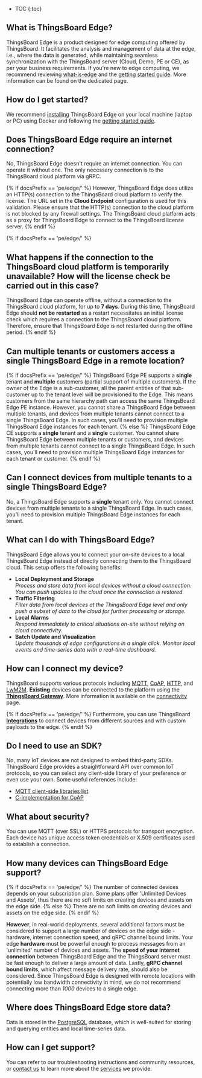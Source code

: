 * TOC
{:toc}


## What is ThingsBoard Edge?

ThingsBoard Edge is a product designed for edge computing offered by ThingsBoard. 
It facilitates the analysis and management of data at the edge, i.e., where the data is generated, while maintaining seamless synchronization with the ThingsBoard server (Cloud, Demo, PE or CE), as per your business requirements. 
If you're new to edge computing, we recommend reviewing [what-is-edge](/docs/{{docsPrefix}}getting-started-guides/what-is-edge/) and the [getting started guide](/docs/{{docsPrefix}}getting-started/). 
More information can be found on the dedicated page.

## How do I get started?

We recommend [installing](/docs/user-guide/install/{{docsPrefix}}installation-options/) ThingsBoard Edge on your local machine (laptop or PC) using Docker and following the [getting started guide](/docs/{{docsPrefix}}getting-started/).

## Does ThingsBoard Edge require an internet connection?

No, ThingsBoard Edge doesn't require an internet connection. 
You can operate it without one. 
The only necessary connection is to the ThingsBoard cloud platform via gRPC.

{% if docsPrefix == 'pe/edge/' %}
However, ThingsBoard Edge does utilize an HTTP(s) connection to the ThingsBoard cloud platform to verify the license. 
The URL set in the **Cloud Endpoint** configuration is used for this validation. 
Please ensure that the HTTP(s) connection to the cloud platform is not blocked by any firewall settings. 
The ThingsBoard cloud platform acts as a proxy for ThingsBoard Edge to connect to the ThingsBoard license server.
{% endif %}

{% if docsPrefix == 'pe/edge/' %}
## What happens if the connection to the ThingsBoard cloud platform is temporarily unavailable? How will the license check be carried out in this case?

ThingsBoard Edge can operate offline, without a connection to the ThingsBoard cloud platform, for up to **7 days**. 
During this time, ThingsBoard Edge should **not be restarted** as a restart necessitates an initial license check which requires a connection to the ThingsBoard cloud platform. 
Therefore, ensure that ThingsBoard Edge is not restarted during the offline period.
{% endif %}

## Can multiple tenants or customers access a single ThingsBoard Edge in a remote location?

{% if docsPrefix == 'pe/edge/' %}
ThingsBoard Edge PE supports a **single** tenant and **multiple** customers (partial support of multiple customers).
If the owner of the Edge is a sub-customer, all the parent entities of that sub-customer up to the tenant level will be provisioned to the Edge.
This means customers from the same hierarchy path can access the same ThingsBoard Edge PE instance.
However, you cannot share a ThingsBoard Edge between multiple tenants, and devices from multiple tenants cannot connect to a single ThingsBoard Edge.
In such cases, you'll need to provision multiple ThingsBoard Edge instances for each tenant.
{% else %}
ThingsBoard Edge CE supports a **single** tenant and a **single** customer.
You cannot share ThingsBoard Edge between multiple tenants or customers, and devices from multiple tenants cannot connect to a single ThingsBoard Edge.
In such cases, you'll need to provision multiple ThingsBoard Edge instances for each tenant or customer.
{% endif %}

## Can I connect devices from multiple tenants to a single ThingsBoard Edge?

No, a ThingsBoard Edge supports a **single** tenant only. 
You cannot connect devices from multiple tenants to a single ThingsBoard Edge. 
In such cases, you'll need to provision multiple ThingsBoard Edge instances for each tenant.

## What can I do with ThingsBoard Edge?

ThingsBoard Edge allows you to connect your on-site devices to a local ThingsBoard Edge instead of directly connecting them to the ThingsBoard cloud. 
This setup offers the following benefits:
- **Local Deployment and Storage**<br>
*Process and store data from local devices without a cloud connection. You can push updates to the cloud once the connection is restored.*
- **Traffic Filtering**<br>
*Filter data from local devices at the ThingsBoard Edge level and only push a subset of data to the cloud for further processing or storage.*
- **Local Alarms**<br>
*Respond immediately to critical situations on-site without relying on cloud connectivity.*
- **Batch Update and Visualization**<br>
*Update thousands of edge configurations in a single click. Monitor local events and time-series data with a real-time dashboard.*

## How can I connect my device?

ThingsBoard supports various protocols including
[MQTT](/docs/{{docsPrefix}}reference/mqtt-api), 
[CoAP](/docs/{{docsPrefix}}reference/coap-api), 
[HTTP](/docs/{{docsPrefix}}reference/http-api), and
[LwM2M](/docs/{{docsPrefix}}reference/lwm2m-api).
**Existing** devices can be connected to the platform using the **[ThingsBoard Gateway](/docs/iot-gateway/what-is-iot-gateway/)**.
More information is available on the [connectivity](/docs/{{docsPrefix}}reference/protocols/) page.

{% if docsPrefix == 'pe/edge/' %}
Furthermore, you can use ThingsBoard [**Integrations**](/docs/user-guide/integrations/) to connect devices from different sources and with custom payloads to the edge.
{% endif %}

## Do I need to use an SDK?

No, many IoT devices are not designed to embed third-party SDKs. 
ThingsBoard Edge provides a straightforward API over common IoT protocols, so you can select any client-side library of your preference or even use your own. 
Some useful references include:
 
 - [MQTT client-side libraries list](https://github.com/mqtt/mqtt.github.io/wiki/libraries) 
 - [C-implementation for CoAP](https://libcoap.net/)

## What about security?

You can use MQTT (over SSL) or HTTPS protocols for transport encryption. 
Each device has unique access token credentials or X.509 certificates used to establish a connection.

## How many devices can ThingsBoard Edge support?

{% if docsPrefix == 'pe/edge/' %}
The number of connected devices depends on your subscription plan. 
Some plans offer 'Unlimited Devices and Assets', thus there are no soft limits on creating devices and assets on the edge side.
{% else %}
There are no soft limits on creating devices and assets on the edge side.
{% endif %}

**However**, in real-world deployments, several additional factors must be considered to support a large number of devices on the edge side - hardware, internet connection speed, and gRPC channel bound limits. 
Your edge **hardware** must be powerful enough to process messages from an 'unlimited' number of devices and assets. 
The **speed of your internet connection** between ThingsBoard Edge and the ThingsBoard server must be fast enough to deliver a large amount of data. 
Lastly, **gRPC channel bound limits**, which affect message delivery rate, should also be considered. 
Since ThingsBoard Edge is designed with remote locations with potentially low bandwidth connectivity in mind, we do not recommend connecting more than *1000* devices to a single edge.
  
## Where does ThingsBoard Edge store data?

Data is stored in the [PostgreSQL](https://www.postgresql.org/) database, which is well-suited for storing and querying entities and local time-series data.

## How can I get support?

You can refer to our troubleshooting instructions and community resources, or [contact us](/docs/contact-us) to learn more about the [services](/docs/services/) we provide.